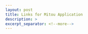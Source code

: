 ```yaml
---
layout: post
title: Links for Mitou Application
description: >
excerpt_separator: <!--more-->
---
```


<div class="iframely-embed"><div class="iframely-responsive" style="padding-bottom: 50%; padding-top: 120px;"><a href="https://qoly.jp/2018/09/28/football-realtime-analysis-column-atom-vol1" data-iframely-url="//cdn.iframe.ly/weV8hnA"></a></div></div><script async src="//cdn.iframe.ly/embed.js" charset="utf-8"></script>

<div class="iframely-embed"><div class="iframely-responsive" style="padding-bottom: 71.0325%; padding-top: 120px;"><a href="https://www.sportsanalyticslab.com/interview/tsukuba-interview.html" data-iframely-url="//cdn.iframe.ly/tR2Av3s"></a></div></div><script async src="//cdn.iframe.ly/embed.js" charset="utf-8"></script>

<div class="iframely-embed"><div class="iframely-responsive" style="padding-bottom: 56.25%; padding-top: 120px;"><a href="http://jsaa.org/pick-up-analyst/2838" data-iframely-url="//cdn.iframe.ly/fUx8XTS"></a></div></div><script async src="//cdn.iframe.ly/embed.js" charset="utf-8"></script>

<div class="iframely-embed"><div class="iframely-responsive" style="padding-bottom: 49.8252%; padding-top: 120px;"><a href="https://edtechzine.jp/article/detail/1606" data-iframely-url="//cdn.iframe.ly/JzQCxUF"></a></div></div><script async src="//cdn.iframe.ly/embed.js" charset="utf-8"></script>

<div class="iframely-embed"><div class="iframely-responsive" style="padding-bottom: 52.8916%; padding-top: 120px;"><a href="https://finders.me/articles.php?id=215" data-iframely-url="//cdn.iframe.ly/yf5TAQY"></a></div></div><script async src="//cdn.iframe.ly/embed.js" charset="utf-8"></script>

<div class="iframely-embed"><div class="iframely-responsive" style="padding-bottom: 66.7188%; padding-top: 120px;"><a href="https://sports.yahoo.co.jp/column/detail/201907110001-spnavi" data-iframely-url="//cdn.iframe.ly/JOaNMxy"></a></div></div><script async src="//cdn.iframe.ly/embed.js" charset="utf-8"></script>